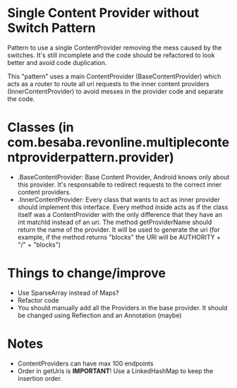 Single Content Provider without Switch Pattern
===

Pattern to use a single ContentProvider removing the mess caused by the switches. It's still incomplete
and the code should be refactored to look better and avoid code duplication.

This "pattern" uses a main ContentProvider (BaseContentProvider) which acts as a router to route all
uri requests to the inner content providers (InnerContentProvider) to avoid messes in the provider code
and separate the code.

Classes (in com.besaba.revonline.multiplecontentproviderpattern.provider)
===
- .BaseContentProvider: Base Content Provider, Android knows only about this provider.
It's responsabile to redirect requests to the correct inner content providers.
- .InnerContentProvider: Every class that wants to act as inner provider should implement this interface.
Every method inside acts as if the class itself was a ContentProvider with the only difference that
they have an int matchId instead of an uri. The method getProviderName should return the name of the
provider. It will be used to generate the uri (for example, if the method returns "blocks" the URI will be
AUTHORITY + "/" + "blocks")


Things to change/improve
===

- Use SparseArray instead of Maps?
- Refactor code
- You should manually add all the Providers in the base provider. It should be changed using Reflection
and an Annotation (maybe)


Notes
===

- ContentProviders can have max 100 endpoints
- Order in getUris is **IMPORTANT**! Use a LinkedHashMap to keep the insertion order.



